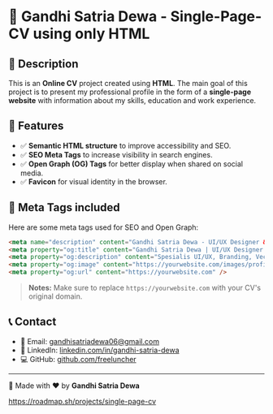 # 🚀 Gandhi Satria Dewa - Single-Page-CV using only HTML

## 🌟 Description
This is an **Online CV** project created using **HTML**. The main goal of this project is to present my professional profile in the form of a **single-page website** with information about my skills, education and work experience.
## 🎯 Features
- ✅ **Semantic HTML structure** to improve accessibility and SEO.
- ✅ **SEO Meta Tags** to increase visibility in search engines.
- ✅ **Open Graph (OG) Tags** for better display when shared on social media.
- ✅ **Favicon** for visual identity in the browser.

## 📌 Meta Tags included
Here are some meta tags used for SEO and Open Graph:
```html
<meta name="description" content="Gandhi Satria Dewa - UI/UX Designer & Frontend Developer. Spesialis branding, vector art, dan pengembangan web." />
<meta property="og:title" content="Gandhi Satria Dewa | UI/UX Designer & Frontend Developer" />
<meta property="og:description" content="Spesialis UI/UX, Branding, Vector Art, dan Logo. Saya juga memiliki minat dalam pengembangan web dan teknologi." />
<meta property="og:image" content="https://yourwebsite.com/images/profile.jpg" />
<meta property="og:url" content="https://yourwebsite.com" />
```
> **Notes:** Make sure to replace `https://yourwebsite.com` with your CV's original domain.

## 📞 Contact
- 📧 Email: [gandhisatriadewa06@gmail.com](mailto:gandhisatriadewa06@gmail.com)
- 🔗 LinkedIn: [linkedin.com/in/gandhi-satria-dewa](https://www.linkedin.com/in/gandhi-satria-dewa/)
- 💻 GitHub: [github.com/freeluncher](https://github.com/freeluncher)

---
🚀 Made with ❤️ by **Gandhi Satria Dewa**


https://roadmap.sh/projects/single-page-cv